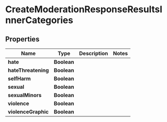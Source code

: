 

# CreateModerationResponseResultsInnerCategories

## Properties

Name | Type | Description | Notes
------------ | ------------- | ------------- | -------------
**hate** | **Boolean** |  | 
**hateThreatening** | **Boolean** |  | 
**selfHarm** | **Boolean** |  | 
**sexual** | **Boolean** |  | 
**sexualMinors** | **Boolean** |  | 
**violence** | **Boolean** |  | 
**violenceGraphic** | **Boolean** |  | 





